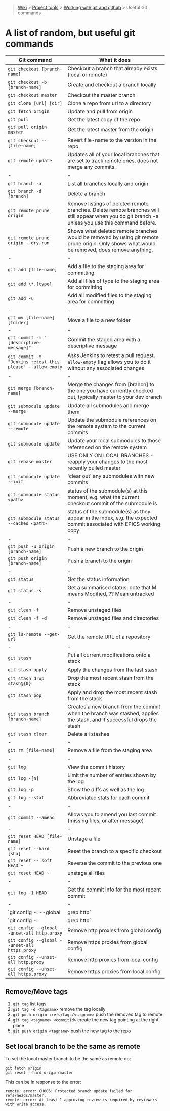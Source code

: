 > [Wiki](Home) > [Project tools](Project-tools) > [Working with git and github](Working-with-git-and-github) > Useful Git commands

A list of random, but useful git commands
=====================================================

Git command                                   | What it does 
--------------------------------------------- | ----------------------------------------------------------
`git checkout [branch-name]`                  | Checkout a branch that already exists (local or remote)
`git checkout -b [branch-name]`               | Create and checkout a branch locally
`git checkout master`                         | Checkout the master branch
`git clone [url] [dir]`                       | Clone a repo from url to a directory
`git fetch origin`                            | Update and pull from origin
`git pull`                                    | Get the latest copy of the repo
`git pull origin master`                      | Get the latest master from the origin
`git checkout -- [file-name]`                 | Revert file-name to the version in the repo
`git remote update`                           | Updates all of your local branches that are set to track remote ones, does not merge any commits.
 \-                                       | -
`git branch -a`                               | List all branches locally and origin
`git branch -d [branch]`                      | Delete a branch
`git remote prune origin`                     | Remove listings of deleted remote branches. Delete remote branches will still appear when you do git branch -a unless you use this command before.
`git remote prune origin --dry-run`           | Shows what deleted remote branches would be removed by using git remote prune origin. Only shows what would be removed, does remove anything.
 \-                                       | -
`git add [file-name]`                         | Add a file to the staging area for committing
`git add \*.[type]`                           | Add all files of type to the staging area for committing
`git add -u`                                  | Add all modified files to the staging area for committing
 \-                                           | -
`git mv [file-name] [folder]`                 | Move a file to a new folder
 \-                                           | -
`git commit -m "[descriptive-message]"`       | Commit the staged area with a descriptive message
`git commit -m "Jenkins retest this please" --allow-empty` | Asks Jenkins to retest a pull request. `allow-empty` flag allows you to do it without any associated changes
 \-                                           | -
`git merge [branch-name]`                     | Merge the changes from [branch] to the one you have currently checked out, typically master to your dev branch
`git submodule update --merge`                | Update all submodules and merge them
`git submodule update --remote`               | Update the submodule references on the remote system to the current commits
`git submodule update`                        | Update your local submodules to those referenced on the remote system
`git rebase master`                           | USE ONLY ON LOCAL BRANCHES - reapply your changes to the most recently pulled master
`git submodule update --init`                 | 'clear out' any submodules with new commits
`git submodule status <path>`                 | status of the submodule(s) at this moment, e.g. what the current checkout commit of the submodule is
`git submodule status --cached <path>`        | status of the submodule(s) as they appear in the index, e.g. the expected commit associated with EPICS working copy
 \-                                           | -
`git push -u origin [branch-name]`            | Push a new branch to the origin
`git push origin [branch-name]`               | Push a branch to the origin
 \-                                           | -
`git status`                                  | Get the status information
`git status -s`                               | Get a summarised status, note that M means Modified, ?? Mean untracked
 \-                                           | -
`git clean -f`                                | Remove unstaged files
`git clean -f -d`                             | Remove unstaged files and directories
 \-                                           | -
`git ls-remote --get-url`                     | Get the remote URL of a repository
 \-                                           | -
`git stash`                                   | Put all current modifications onto a stack
`git stash apply`                             | Apply the changes from the last stash
`git stash drop stash@{0}`                    | Drop the most recent stash from the stack
`git stash pop`                               | Apply and drop the most recent stash from the stack
`git stash branch [branch-name]`              | Creates a new branch from the commit when the branch was stashed, applies the stash, and if successful drops the stash
`git stash clear`                             | Delete all stashes
 \-                                           | -
`git rm [file-name]`                          | Remove a file from the staging area
 \-                                           | -
`git log`                                     | View the commit history
`git log -[n]`                                | Limit the number of entries shown by the log
`git log -p`                                  | Show the diffs as well as the log
`git log --stat`                              | Abbreviated stats for each commit
 \-                                           | -
`git commit --amend`                          | Allows you to amend you last commit (missing files, or alter message)
 \-                                           | -
`git reset HEAD [file-name]`                  | Unstage a file
`git reset --hard [sha]`                      | Reset the branch to a specific checkout
`git reset -- soft HEAD ~`                    | Reverse the commit to the previous one
`git reset HEAD ~`                            | unstage all files
 \-                                           | -
`git log -1 HEAD`                             | Get the commit info for the most recent commit
 \-                                           | -
`git config -l --global  |  grep http`        | Check for global proxies
`git config -l  |  grep http`                 | Check for local proxies
`git config --global --unset-all http.proxy`  | Remove http proxies from global config
`git config --global --unset-all https.proxy` | Remove https proxies from global config
`git config --unset-all http.proxy`           | Remove http proxies from local config
`git config --unset-all https.proxy`          | Remove https proxies from local config

## Remove/Move tags

1. `git tag` list tags
1. `git tag -d <tagname>` remove the tag locally
1. `git push origin :refs/tags/<tagname>` push the removed tag to remote
1. `git tag <tagname> <commitId>` create the new tag pointing at the right place
1. `git push origin <tagname>` push the new tag to the repo

## Set local branch to be the same as remote

To set the local master branch to be the same as remote do:

```
git fetch origin
git reset --hard origin/master
```

This can be in response to  the error:

```
remote: error: GH006: Protected branch update failed for refs/heads/master.
remote: error: At least 1 approving review is required by reviewers with write access.
```